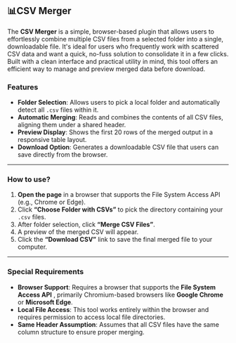 ## 📊CSV Merger

The **CSV Merger** is a simple, browser-based plugin that allows users to effortlessly combine multiple CSV files from a selected folder into a single, downloadable file. It's ideal for users who frequently work with scattered CSV data and want a quick, no-fuss solution to consolidate it in a few clicks. Built with a clean interface and practical utility in mind, this tool offers an efficient way to manage and preview merged data before download.

### Features

- **Folder Selection**: Allows users to pick a local folder and automatically detect all `.csv` files within it.
- **Automatic Merging**: Reads and combines the contents of all CSV files, aligning them under a shared header.
- **Preview Display**: Shows the first 20 rows of the merged output in a responsive table layout.
- **Download Option**: Generates a downloadable CSV file that users can save directly from the browser.

---

### How to use?

1. **Open the page** in a browser that supports the File System Access API (e.g., Chrome or Edge).
2. Click **“Choose Folder with CSVs”** to pick the directory containing your `.csv` files.
3. After folder selection, click **“Merge CSV Files”**.
4. A preview of the merged CSV will appear.
5. Click the **“Download CSV”** link to save the final merged file to your computer.

---

### Special Requirements

- **Browser Support**: Requires a browser that supports the **File System Access API** , primarily Chromium-based browsers like **Google Chrome** or **Microsoft Edge**.
- **Local File Access**: This tool works entirely within the browser and requires permission to access local file directories.
- **Same Header Assumption**: Assumes that all CSV files have the same column structure to ensure proper merging.
